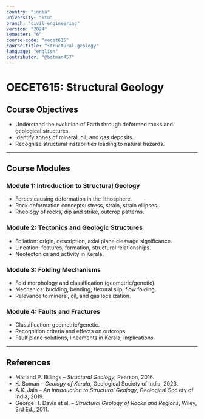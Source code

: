 ```yaml
---
country: "india"
university: "ktu"
branch: "civil-engineering"
version: "2024"
semester: "6"
course-code: "oecet615"
course-title: "structural-geology"
language: "english"
contributor: "@batman457"
---
```


# OECET615: Structural Geology

## Course Objectives

- Understand the evolution of Earth through deformed rocks and geological structures.
- Identify zones of mineral, oil, and gas deposits.
- Recognize structural instabilities leading to natural hazards.

---

## Course Modules

### Module 1: Introduction to Structural Geology
- Forces causing deformation in the lithosphere.
- Rock deformation concepts: stress, strain, strain ellipses.
- Rheology of rocks, dip and strike, outcrop patterns.

### Module 2: Tectonics and Geologic Structures
- Foliation: origin, description, axial plane cleavage significance.
- Lineation: features, formation, structural relationships.
- Neotectonics and activity in Kerala.

### Module 3: Folding Mechanisms
- Fold morphology and classification (geometric/genetic).
- Mechanics: buckling, bending, flexural slip, flow folding.
- Relevance to mineral, oil, and gas localization.

### Module 4: Faults and Fractures
- Classification: geometric/genetic.
- Recognition criteria and effects on outcrops.
- Fault plane solutions, lineaments in Kerala, implications.

---

## References

- Marland P. Billings – *Structural Geology*, Pearson, 2016.
- K. Soman – *Geology of Kerala*, Geological Society of India, 2023.
- A.K. Jain – *An Introduction to Structural Geology*, Geological Society of India, 2019.
- George H. Davis et al. – *Structural Geology of Rocks and Regions*, Wiley, 3rd Ed., 2011.
